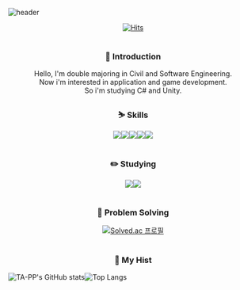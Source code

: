  ![header](https://capsule-render.vercel.app/api?type=waving&color=auto&height=300&section=header&text=Hi%20I'm%20SeungWoo%20✌️&fontSize=40)

<div align="center">
 
 [![Hits](https://hits.seeyoufarm.com/api/count/incr/badge.svg?url=https%3A%2F%2Fgithub.com%2FTA-PP&count_bg=%233DA2C8&title_bg=%23555555&icon=&icon_color=%23E7E7E7&title=hits&edge_flat=false)](https://hits.seeyoufarm.com)
 <br/>
 <br/>
### 🐂 Introduction

 Hello, I'm double majoring in Civil and Software Engineering.<br/>
 Now i'm interested in application and game development.<br/> 
 So i'm studying C# and Unity.
 
### ⛷️ Skills
 <img src="https://img.shields.io/badge/Android Studio-3DDC84?style=for-the-badge&logo=Android Studio&logoColor=white"/><img src="https://img.shields.io/badge/Flutter-02569B?style=for-the-badge&logo=Flutter&logoColor=white"/><img src="https://img.shields.io/badge/C Sharp-239120?style=for-the-badge&logo=C Sharp&logoColor=white"/><img src="https://img.shields.io/badge/Unity-FFFFFF?style=for-the-badge&logo=Unity&logoColor=black"/><img src="https://img.shields.io/badge/Python-3776AB?style=for-the-badge&logo=Python&logoColor=white"/>
 <br/>
 <br/>
### ✏️ Studying
 
 <img src="https://img.shields.io/badge/C Sharp-239120?style=for-the-badge&logo=C Sharp&logoColor=white"/><img src="https://img.shields.io/badge/Unity-FFFFFF?style=for-the-badge&logo=Unity&logoColor=black"/>
 <br/>
 <br/>
 ### 💪 Problem Solving
 
 [![Solved.ac
 프로필](http://mazassumnida.wtf/api/generate_badge?boj=kgrewd)](https://solved.ac/kgrewd)
 <br/>
 <br/>
 ### 📜 My Hist
 
</div>

![TA-PP's GitHub stats](https://github-readme-stats.vercel.app/api?username=TA-PP&show_icons=true&theme=tokyonight)![Top Langs](https://github-readme-stats.vercel.app/api/top-langs/?username=TA-PP&layout=compact&theme=tokyonight)

<!--
**TA-PP/TA-PP** is a ✨ _special_ ✨ repository because its `README.md` (this file) appears on your GitHub profile.

Here are some ideas to get you started:

- 🔭 I’m currently working on ...
- 🌱 I’m currently learning ...
- 👯 I’m looking to collaborate on ...
- 🤔 I’m looking for help with ...
- 💬 Ask me about ...
- 📫 How to reach me: ...
- 😄 Pronouns: ...
- ⚡ Fun fact: ...
-->
